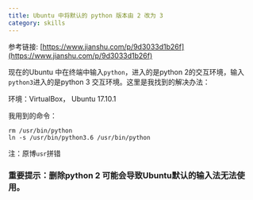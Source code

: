 ```yaml
---
title: Ubuntu 中将默认的 python 版本由 2 改为 3 
category: skills
---
```

参考链接: [https://www.jianshu.com/p/9d3033d1b26f](https://www.jianshu.com/p/9d3033d1b26f)
<!-- more -->

现在的Ubuntu 中在终端中输入``python``，进入的是python 2的交互环境，输入``python3``进入的是python 3 交互环境。这里是我找到的解决办法：

环境：VirtualBox， Ubuntu 17.10.1

我用到的命令：

    rm /usr/bin/python
    ln -s /usr/bin/python3.6 /usr/bin/python


注：原博``usr``拼错

### 重要提示：删除python 2 可能会导致Ubuntu默认的输入法无法使用。

